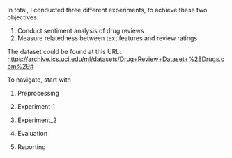 In total, I conducted three different experiments, to achieve these two objectives:

1. Conduct sentiment analysis of drug reviews
2. Measure relatedness between text features and review ratings

The dataset could be found at this URL:
https://archive.ics.uci.edu/ml/datasets/Drug+Review+Dataset+%28Drugs.com%29#

To navigate, start with

1. Preprocessing

2. Experiment_1 

3. Experiment_2

4. Evaluation

5. Reporting
